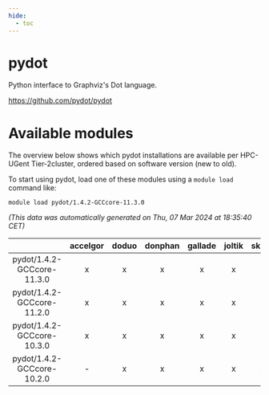 ```yaml
---
hide:
  - toc
---
```


pydot
=====


Python interface to Graphviz's Dot language.

https://github.com/pydot/pydot
# Available modules


The overview below shows which pydot installations are available per HPC-UGent Tier-2cluster, ordered based on software version (new to old).

To start using pydot, load one of these modules using a `module load` command like:

```shell
module load pydot/1.4.2-GCCcore-11.3.0
```

*(This data was automatically generated on Thu, 07 Mar 2024 at 18:35:40 CET)*  

| |accelgor|doduo|donphan|gallade|joltik|skitty|
| :---: | :---: | :---: | :---: | :---: | :---: | :---: |
|pydot/1.4.2-GCCcore-11.3.0|x|x|x|x|x|x|
|pydot/1.4.2-GCCcore-11.2.0|x|x|x|x|x|x|
|pydot/1.4.2-GCCcore-10.3.0|x|x|x|x|x|x|
|pydot/1.4.2-GCCcore-10.2.0|-|x|x|x|x|x|
